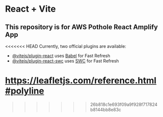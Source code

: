 # React + Vite

## This repository is for AWS Pothole React Amplify App

<<<<<<< HEAD
Currently, two official plugins are available:

- [@vitejs/plugin-react](https://github.com/vitejs/vite-plugin-react/blob/main/packages/plugin-react/README.md) uses [Babel](https://babeljs.io/) for Fast Refresh
- [@vitejs/plugin-react-swc](https://github.com/vitejs/vite-plugin-react-swc) uses [SWC](https://swc.rs/) for Fast Refresh

https://leafletjs.com/reference.html#polyline
=======
>>>>>>> 26b818c1e693f09a9f928f717824b8144bb8e83c
